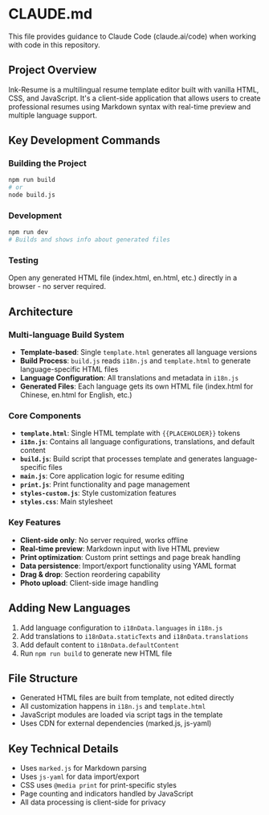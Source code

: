 # CLAUDE.md

This file provides guidance to Claude Code (claude.ai/code) when working with code in this repository.

## Project Overview

Ink-Resume is a multilingual resume template editor built with vanilla HTML, CSS, and JavaScript. It's a client-side application that allows users to create professional resumes using Markdown syntax with real-time preview and multiple language support.

## Key Development Commands

### Building the Project
```bash
npm run build
# or
node build.js
```

### Development
```bash
npm run dev
# Builds and shows info about generated files
```

### Testing
Open any generated HTML file (index.html, en.html, etc.) directly in a browser - no server required.

## Architecture

### Multi-language Build System
- **Template-based**: Single `template.html` generates all language versions
- **Build Process**: `build.js` reads `i18n.js` and `template.html` to generate language-specific HTML files
- **Language Configuration**: All translations and metadata in `i18n.js`
- **Generated Files**: Each language gets its own HTML file (index.html for Chinese, en.html for English, etc.)

### Core Components
- **`template.html`**: Single HTML template with `{{PLACEHOLDER}}` tokens
- **`i18n.js`**: Contains all language configurations, translations, and default content
- **`build.js`**: Build script that processes template and generates language-specific files
- **`main.js`**: Core application logic for resume editing
- **`print.js`**: Print functionality and page management
- **`styles-custom.js`**: Style customization features
- **`styles.css`**: Main stylesheet

### Key Features
- **Client-side only**: No server required, works offline
- **Real-time preview**: Markdown input with live HTML preview
- **Print optimization**: Custom print settings and page break handling
- **Data persistence**: Import/export functionality using YAML format
- **Drag & drop**: Section reordering capability
- **Photo upload**: Client-side image handling

## Adding New Languages

1. Add language configuration to `i18nData.languages` in `i18n.js`
2. Add translations to `i18nData.staticTexts` and `i18nData.translations`
3. Add default content to `i18nData.defaultContent`
4. Run `npm run build` to generate new HTML file

## File Structure
- Generated HTML files are built from template, not edited directly
- All customization happens in `i18n.js` and `template.html`
- JavaScript modules are loaded via script tags in the template
- Uses CDN for external dependencies (marked.js, js-yaml)

## Key Technical Details
- Uses `marked.js` for Markdown parsing
- Uses `js-yaml` for data import/export
- CSS uses `@media print` for print-specific styles
- Page counting and indicators handled by JavaScript
- All data processing is client-side for privacy